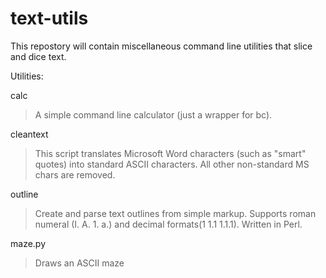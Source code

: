 # text-utils
This repostory will contain miscellaneous command line utilities that slice and dice text. 

Utilities:

calc 
> A simple command line calculator (just a wrapper for bc). 

cleantext 
> This script translates Microsoft Word characters (such as "smart" quotes) into standard ASCII characters.  All other non-standard MS chars are removed.  

outline 
> Create and parse text outlines from simple markup.  Supports roman numeral (I. A. 1. a.) and decimal formats(1 1.1 1.1.1).  Written in Perl.

maze.py 
> Draws an ASCII maze 
